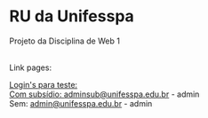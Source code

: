 ﻿# RU da Unifesspa

Projeto da Disciplina de Web 1

<br>
Link pages: <a href="https://ramoncbarbosa.github.io/RU_Unifesspa_Web_1/">
<br>

Login's para teste:
    <br>
    Com subsídio: adminsub@unifesspa.edu.br - admin
    <br>
    Sem: admin@unifesspa.edu.br - admin
